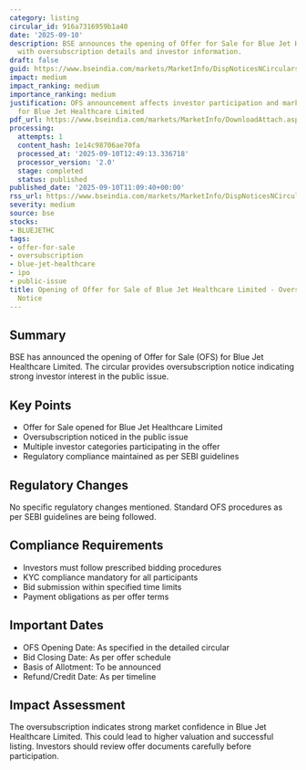 ```yaml
---
category: listing
circular_id: 916a7316959b1a40
date: '2025-09-10'
description: BSE announces the opening of Offer for Sale for Blue Jet Healthcare Limited
  with oversubscription details and investor information.
draft: false
guid: https://www.bseindia.com/markets/MarketInfo/DispNoticesNCirculars.aspx?Noticeid={7BEACBC9-3624-4C66-B1D0-8BA0752C5BBF}&noticeno=20250910-16&dt=09/10/2025&icount=16&totcount=46&flag=0
impact: medium
impact_ranking: medium
importance_ranking: medium
justification: OFS announcement affects investor participation and market activity
  for Blue Jet Healthcare Limited
pdf_url: https://www.bseindia.com/markets/MarketInfo/DownloadAttach.aspx?id=20250910-16&attachedId=9c32bfb3-e116-4522-a13a-b1100ccbf53c
processing:
  attempts: 1
  content_hash: 1e14c98706ae70fa
  processed_at: '2025-09-10T12:49:13.336718'
  processor_version: '2.0'
  stage: completed
  status: published
published_date: '2025-09-10T11:09:40+00:00'
rss_url: https://www.bseindia.com/markets/MarketInfo/DispNoticesNCirculars.aspx?Noticeid={7BEACBC9-3624-4C66-B1D0-8BA0752C5BBF}&noticeno=20250910-16&dt=09/10/2025&icount=16&totcount=46&flag=0
severity: medium
source: bse
stocks:
- BLUEJETHC
tags:
- offer-for-sale
- oversubscription
- blue-jet-healthcare
- ipo
- public-issue
title: Opening of Offer for Sale of Blue Jet Healthcare Limited - Oversubscription
  Notice
---
```


## Summary

BSE has announced the opening of Offer for Sale (OFS) for Blue Jet Healthcare Limited. The circular provides oversubscription notice indicating strong investor interest in the public issue.

## Key Points

- Offer for Sale opened for Blue Jet Healthcare Limited
- Oversubscription noticed in the public issue
- Multiple investor categories participating in the offer
- Regulatory compliance maintained as per SEBI guidelines

## Regulatory Changes

No specific regulatory changes mentioned. Standard OFS procedures as per SEBI guidelines are being followed.

## Compliance Requirements

- Investors must follow prescribed bidding procedures
- KYC compliance mandatory for all participants
- Bid submission within specified time limits
- Payment obligations as per offer terms

## Important Dates

- OFS Opening Date: As specified in the detailed circular
- Bid Closing Date: As per offer schedule
- Basis of Allotment: To be announced
- Refund/Credit Date: As per timeline

## Impact Assessment

The oversubscription indicates strong market confidence in Blue Jet Healthcare Limited. This could lead to higher valuation and successful listing. Investors should review offer documents carefully before participation.